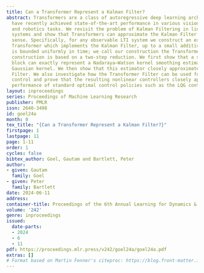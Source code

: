 ```yaml
---
title: Can a Transformer Represent a Kalman Filter?
abstract: Transformers are a class of autoregressive deep learning architectures which
  have recently achieved state-of-the-art performance in various vision, language,
  and robotics tasks. We revisit the problem of Kalman Filtering in linear dynamical
  systems and show that Transformers can approximate the Kalman Filter in a strong
  sense. Specifically, for any observable LTI system we construct an explicit causally-masked
  Transformer which implements the Kalman Filter, up to a small additive error which
  is bounded uniformly in time; we call our construction the Transformer Filter. Our
  construction is based on a two-step reduction. We first show that a softmax self-attention
  block can exactly represent a Nadaraya–Watson kernel smoothing estimator with a
  Gaussian kernel. We then show that this estimator closely approximates the Kalman
  Filter. We also investigate how the Transformer Filter can be used for measurement-feedback
  control and prove that the resulting nonlinear controllers closely approximate the
  performance of standard optimal control policies such as the LQG controller.
layout: inproceedings
series: Proceedings of Machine Learning Research
publisher: PMLR
issn: 2640-3498
id: goel24a
month: 0
tex_title: "{Can a Transformer Represent a Kalman Filter?}"
firstpage: 1
lastpage: 11
page: 1-11
order: 1
cycles: false
bibtex_author: Goel, Gautam and Bartlett, Peter
author:
- given: Gautam
  family: Goel
- given: Peter
  family: Bartlett
date: 2024-06-11
address:
container-title: Proceedings of the 6th Annual Learning for Dynamics & Control Conference
volume: '242'
genre: inproceedings
issued:
  date-parts:
  - 2024
  - 6
  - 11
pdf: https://proceedings.mlr.press/v242/goel24a/goel24a.pdf
extras: []
# Format based on Martin Fenner's citeproc: https://blog.front-matter.io/posts/citeproc-yaml-for-bibliographies/
---
```

